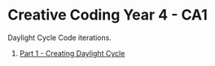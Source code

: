 # Creative Coding Year 4 - CA1
Daylight Cycle Code iterations.

1. [Part 1 - Creating Daylight Cycle](01/)

